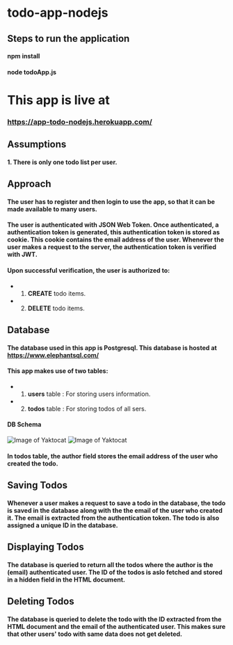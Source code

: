 # todo-app-nodejs

## Steps to run the application
#### npm install
#### node todoApp.js

# This app is live at
### https://app-todo-nodejs.herokuapp.com/

## Assumptions
#### 1. There is only one todo list per user.

## Approach
#### The user has to register and then login to use the app, so that it can be made available to many users.
#### The user is authenticated with JSON Web Token. Once authenticated, a authentication token is generated, this authentication token is stored as **cookie**. This cookie contains the email address of the user. Whenever the user makes a request to the server, the authentication token is verified with JWT.
#### Upon successful verification, the user is authorized to:
* 1. **CREATE** todo items.
* 2. **DELETE** todo items.

## Database
#### The database used in this app is Postgresql. This database is hosted at https://www.elephantsql.com/
#### This app makes use of two tables:
* 1. **users** table : For storing users information.
* 2. **todos** table : For storing todos of all sers.
#### DB Schema
![Image of Yaktocat](https://i.ibb.co/jJgmByZ/users.png)
![Image of Yaktocat](https://i.ibb.co/km1xxZ9/todo.png)

#### In todos table, the **author** field stores the **email address** of the user who created the todo.

## Saving Todos
#### Whenever a user makes a request to save a todo in the database, the todo is saved in the database along with the the email of the user who created it. The email is extracted from the authentication token. The todo is also assigned a unique ID in the database.

## Displaying Todos
#### The database is queried to return all the todos where the author is the (email) authenticated user. The ID of the todos is aslo fetched and stored in a hidden field in the HTML document.

## Deleting Todos
#### The database is queried to delete the todo with the ID extracted from the HTML document and the email of the authenticated user. This makes sure that other users' todo with same data does not get deleted.

